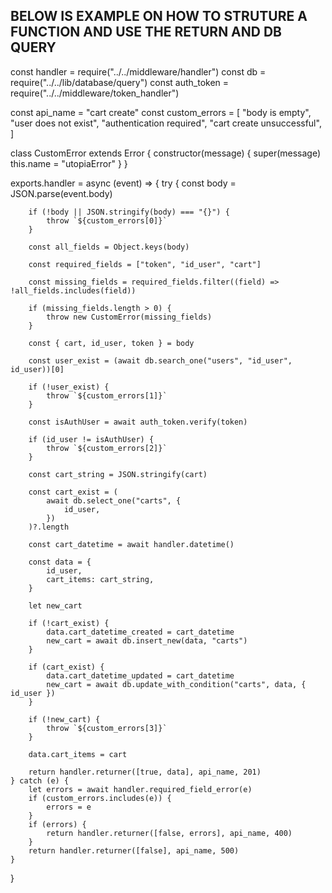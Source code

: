 ## BELOW IS EXAMPLE ON HOW TO STRUTURE A FUNCTION AND USE THE RETURN AND DB QUERY


const handler = require("../../middleware/handler")
const db = require("../../lib/database/query")
const auth_token = require("../../middleware/token_handler")

const api_name = "cart create"
const custom_errors = [
    "body is empty",
    "user does not exist",
    "authentication required",
    "cart create unsuccessful",
]

class CustomError extends Error {
    constructor(message) {
        super(message)
        this.name = "utopiaError"
    }
}

exports.handler = async (event) => {
    try {
        const body = JSON.parse(event.body)

        if (!body || JSON.stringify(body) === "{}") {
            throw `${custom_errors[0]}`
        }

        const all_fields = Object.keys(body)

        const required_fields = ["token", "id_user", "cart"]

        const missing_fields = required_fields.filter((field) => !all_fields.includes(field))

        if (missing_fields.length > 0) {
            throw new CustomError(missing_fields)
        }

        const { cart, id_user, token } = body

        const user_exist = (await db.search_one("users", "id_user", id_user))[0]

        if (!user_exist) {
            throw `${custom_errors[1]}`
        }

        const isAuthUser = await auth_token.verify(token)

        if (id_user != isAuthUser) {
            throw `${custom_errors[2]}`
        }

        const cart_string = JSON.stringify(cart)

        const cart_exist = (
            await db.select_one("carts", {
                id_user,
            })
        )?.length

        const cart_datetime = await handler.datetime()

        const data = {
            id_user,
            cart_items: cart_string,
        }

        let new_cart

        if (!cart_exist) {
            data.cart_datetime_created = cart_datetime
            new_cart = await db.insert_new(data, "carts")
        }

        if (cart_exist) {
            data.cart_datetime_updated = cart_datetime
            new_cart = await db.update_with_condition("carts", data, { id_user })
        }

        if (!new_cart) {
            throw `${custom_errors[3]}`
        }

        data.cart_items = cart

        return handler.returner([true, data], api_name, 201)
    } catch (e) {
        let errors = await handler.required_field_error(e)
        if (custom_errors.includes(e)) {
            errors = e
        }
        if (errors) {
            return handler.returner([false, errors], api_name, 400)
        }
        return handler.returner([false], api_name, 500)
    }
}
